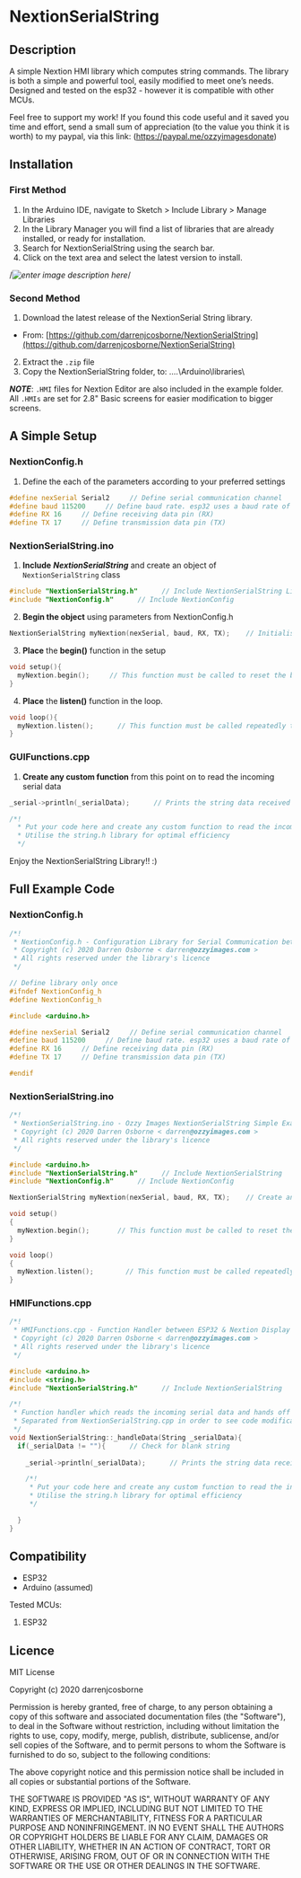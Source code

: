 # NextionSerialString

## Description
A simple Nextion HMI library which computes string commands. The library is both a simple and powerful tool, easily modified to meet one’s needs. Designed and tested on the esp32 - however it is compatible with other MCUs.

Feel free to support my work! If you found this code useful and it saved you time and effort, send a small sum of appreciation (to the value you think it is worth)
to my paypal, via this link: (https://paypal.me/ozzyimagesdonate)

## Installation

### First Method
1.  In the Arduino IDE, navigate to Sketch > Include Library > Manage Libraries
2.  In the Library Manager you will find a list of libraries that are already installed, or ready for installation.
3.  Search for NextionSerialString using the search bar.
4.  Click on the text area and select the latest version to install.

/*![enter image description here](./extras/media/EasyNextionLibrary_Arduino_Library_Manager.png)*/

### Second Method
1. Download the latest release of the NextionSerial String library.
- From: [https://github.com/darrenjcosborne/NextionSerialString](https://github.com/darrenjcosborne/NextionSerialString)
2. Extract the `.zip` file 
3. Copy the NextionSerialString folder, to: ....\Arduino\libraries\

***NOTE***: `.HMI` files for Nextion Editor are also included in the example folder.
All `.HMIs` are set for 2.8" Basic screens for easier modification to bigger screens.

## A Simple Setup

### NextionConfig.h

1. Define the each of the parameters according to your preferred settings
````Cpp
#define nexSerial Serial2     // Define serial communication channel
#define baud 115200     // Define baud rate. esp32 uses a baud rate of 115200
#define RX 16     // Define receiving data pin (RX)
#define TX 17     // Define transmission data pin (TX)
````
### NextionSerialString.ino

1.  **Include** ***NextionSerialString*** and create an object of `NextionSerialString` class
````Cpp
#include "NextionSerialString.h"      // Include NextionSerialString Library
#include "NextionConfig.h"      // Include NextionConfig
````
2.  **Begin the object** using parameters from NextionConfig.h
````Cpp
NextionSerialString myNextion(nexSerial, baud, RX, TX);    // Initialise connection object                  
````
3.  **Place** the **begin()** function in the setup
````Cpp
void setup(){
  myNextion.begin();     // This function must be called to reset the baud rate on the Nextion, to match that of the esp32
}
````
4. **Place** the **listen()** function in the loop.
````Cpp
void loop(){
  myNextion.listen();      // This function must be called repeatedly to respond to touch events from the Nextion panel
}
````

### GUIFunctions.cpp

1. **Create any custom function** from this point on to read the incoming serial data
````Cpp
_serial->println(_serialData);      // Prints the string data received from the Nextion

/*!
  * Put your code here and create any custom function to read the incoming serial data
  * Utilise the string.h library for optimal efficiency
  */
````

Enjoy the NextionSerialString Library!! :)

## Full Example Code

### NextionConfig.h
````Cpp
/*!
 * NextionConfig.h - Configuration Library for Serial Communication between ESP32 & Nextion Display using strings
 * Copyright (c) 2020 Darren Osborne < darren@ozzyimages.com >
 * All rights reserved under the library's licence
 */

// Define library only once
#ifndef NextionConfig_h
#define NextionConfig_h

#include <arduino.h>

#define nexSerial Serial2     // Define serial communication channel
#define baud 115200     // Define baud rate. esp32 uses a baud rate of 115200
#define RX 16     // Define receiving data pin (RX)
#define TX 17     // Define transmission data pin (TX)

#endif
````

### NextionSerialString.ino
````Cpp
/*!
 * NextionSerialString.ino - Ozzy Images NextionSerialString Simple Example Code
 * Copyright (c) 2020 Darren Osborne < darren@ozzyimages.com > 
 * All rights reserved under the library's licence
 */

#include <arduino.h>
#include "NextionSerialString.h"      // Include NextionSerialString
#include "NextionConfig.h"      // Include NextionConfig

NextionSerialString myNextion(nexSerial, baud, RX, TX);    // Create an object of NextionSerialString class with the name < connection >

void setup()
{
  myNextion.begin();       // This function must be called to reset the baud rate on the Nextion, to match that of the esp32
}

void loop()
{  
  myNextion.listen();        // This function must be called repeatedly to respond to touch events from the Nextion panel
}
````

### HMIFunctions.cpp
````Cpp
/*!
 * HMIFunctions.cpp - Function Handler between ESP32 & Nextion Display
 * Copyright (c) 2020 Darren Osborne < darren@ozzyimages.com >
 * All rights reserved under the library's licence
 */

#include <arduino.h>
#include <string.h>
#include "NextionSerialString.h"      // Include NextionSerialString

/*!
 * Function handler which reads the incoming serial data and hands off to a custom function
 * Separated from NextionSerialString.cpp in order to see code modifications/custom functions more clearly
 */
void NextionSerialString::_handleData(String _serialData){
  if(_serialData != ""){      // Check for blank string
      
    _serial->println(_serialData);      // Prints the string data received from the Nextion

    /*!
     * Put your code here and create any custom function to read the incoming serial data
     * Utilise the string.h library for optimal efficiency
     */

  }
}
````

## Compatibility
* ESP32
* Arduino (assumed)

Tested MCUs:
1. ESP32

## Licence
MIT License

Copyright (c) 2020 darrenjcosborne

Permission is hereby granted, free of charge, to any person obtaining a copy
of this software and associated documentation files (the "Software"), to deal
in the Software without restriction, including without limitation the rights
to use, copy, modify, merge, publish, distribute, sublicense, and/or sell
copies of the Software, and to permit persons to whom the Software is
furnished to do so, subject to the following conditions:

The above copyright notice and this permission notice shall be included in all
copies or substantial portions of the Software.

THE SOFTWARE IS PROVIDED "AS IS", WITHOUT WARRANTY OF ANY KIND, EXPRESS OR
IMPLIED, INCLUDING BUT NOT LIMITED TO THE WARRANTIES OF MERCHANTABILITY,
FITNESS FOR A PARTICULAR PURPOSE AND NONINFRINGEMENT. IN NO EVENT SHALL THE
AUTHORS OR COPYRIGHT HOLDERS BE LIABLE FOR ANY CLAIM, DAMAGES OR OTHER
LIABILITY, WHETHER IN AN ACTION OF CONTRACT, TORT OR OTHERWISE, ARISING FROM,
OUT OF OR IN CONNECTION WITH THE SOFTWARE OR THE USE OR OTHER DEALINGS IN THE
SOFTWARE.
